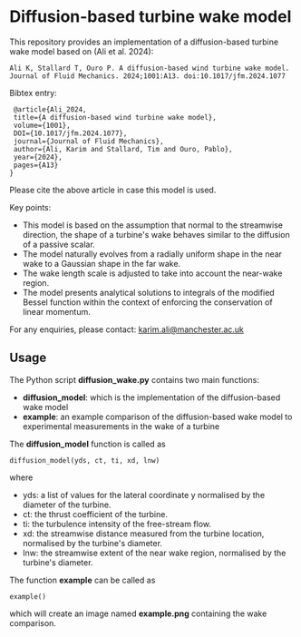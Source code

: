 # Diffusion-based turbine wake model

This repository provides an implementation of a diffusion-based turbine wake model based on (Ali et al. 2024): 
```
Ali K, Stallard T, Ouro P. A diffusion-based wind turbine wake model. Journal of Fluid Mechanics. 2024;1001:A13. doi:10.1017/jfm.2024.1077 
```

Bibtex entry:  
```
 @article{Ali_2024, 
 title={A diffusion-based wind turbine wake model},    
 volume={1001},
 DOI={10.1017/jfm.2024.1077},
 journal={Journal of Fluid Mechanics},
 author={Ali, Karim and Stallard, Tim and Ouro, Pablo}, 
 year={2024},
 pages={A13} 
} 
  ``` 

  Please cite the above article in case this model is used.   

  Key points:
- This model is based on the assumption that normal to the streamwise direction, the shape of a turbine's wake behaves similar to the diffusion of a passive scalar.     
- The model naturally evolves from a radially uniform shape in the near wake to a Gaussian shape in the far wake. 
- The wake length scale is adjusted to take into account the near-wake region. 
- The model presents analytical solutions to integrals of the modified Bessel function within the context of enforcing the conservation of linear momentum.
    
For any enquiries, please contact: karim.ali@manchester.ac.uk

## Usage
The Python script **diffusion_wake.py** contains two main functions:
- **diffusion_model**: which is the implementation of the diffusion-based wake model 
- **example**: an example comparison of the diffusion-based wake model to experimental measurements in the wake of a turbine

The **diffusion_model** function is called as
```
diffusion_model(yds, ct, ti, xd, lnw)
```
where
- yds: a list of values for the lateral coordinate y normalised by the diameter of the turbine.
- ct: the thrust coefficient of the turbine.
- ti: the turbulence intensity of the free-stream flow.
- xd: the streamwise distance measured from the turbine location, normalised by the turbine's diameter.
- lnw: the streamwise extent of the near wake region, normalised by the turbine's diameter.

The function **example** can be called as
```
example()
```
which will create an image named **example.png** containing the wake comparison.